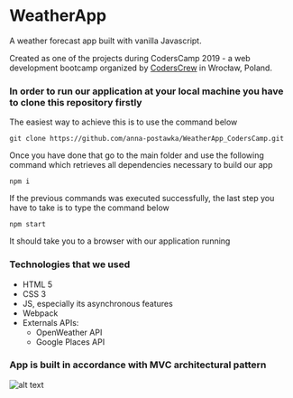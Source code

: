 # WeatherApp
A weather forecast app built with vanilla Javascript.

Created as one of the projects during CodersCamp 2019 - a web development bootcamp organized by [CodersCrew](https://coderscrew.pl/) in Wrocław, Poland.

### In order to run our application at your local machine you have to clone this repository firstly
The easiest way to achieve this is to use the command below      

``` git clone https://github.com/anna-postawka/WeatherApp_CodersCamp.git ```

Once you have done that go to the main folder and use the following command which retrieves all dependencies necessary to build our app

``` npm i ```

If the previous commands was executed successfully, the last step you have to take is to type the command below

``` npm start ```

It should take you to a browser with our application running


### Technologies that we used

* HTML 5
* CSS 3
* JS, especially its asynchronous features
* Webpack
* Externals APIs:
  * OpenWeather API
  * Google Places API

### App is built in accordance with MVC architectural pattern

![alt text](weatherApp-UML.jpg "MVC -  UML class diagram")

